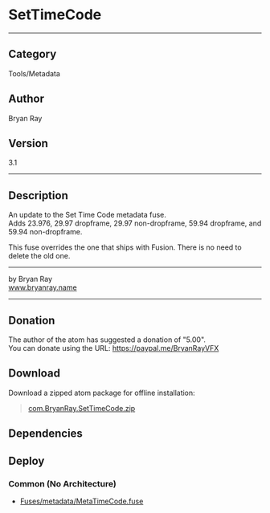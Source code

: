 # SetTimeCode
___

## Category
Tools/Metadata

## Author
Bryan Ray

## Version
3.1

___

## Description
<p>An update to the Set Time Code metadata fuse. <br>Adds 23.976, 29.97 dropframe, 29.97 non-dropframe, 59.94 dropframe, and 59.94 non-dropframe.</p>
<p>This fuse overrides the one that ships with Fusion. There is no need to delete the old one. </p>
<hr>
<p>by Bryan Ray<br>
<a href=http://www.bryanray.name>www.bryanray.name</a></p>

___

## Donation
The author of the atom has suggested a donation of "5.00".  
You can donate using the URL: <a href="https://paypal.me/BryanRayVFX">https://paypal.me/BryanRayVFX</a>

## Download

Download a zipped atom package for offline installation:
> [com.BryanRay.SetTimeCode.zip](https://gitlab.com/WeSuckLess/Reactor/-/archive/master/Reactor-master.zip?path=Atoms/com.BryanRay.SetTimeCode)  

## Dependencies

## Deploy

### Common (No Architecture)

<ul>
<li><a href="https://gitlab.com/WeSuckLess/Reactor/-/blob/master/Atoms/com.BryanRay.SetTimeCode/Fuses/metadata/MetaTimeCode.fuse?ref_type=heads">Fuses/metadata/MetaTimeCode.fuse</a></li>
</ul>
